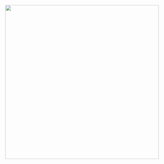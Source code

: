 <!--
<div align="center">
  <img src="https://github-readme-stats.vercel.app/api?username=pilotpirxie&count_private=true&show_icons=true&include_all_commits=true" width="500">
  <img src="https://github-readme-streak-stats.herokuapp.com?user=pilotpirxie&theme=light" width="500">
</div>
-->

<div align="center">
    <img src="https://media.giphy.com/media/zOvBKUUEERdNm/giphy.gif" width="500">
</div>
